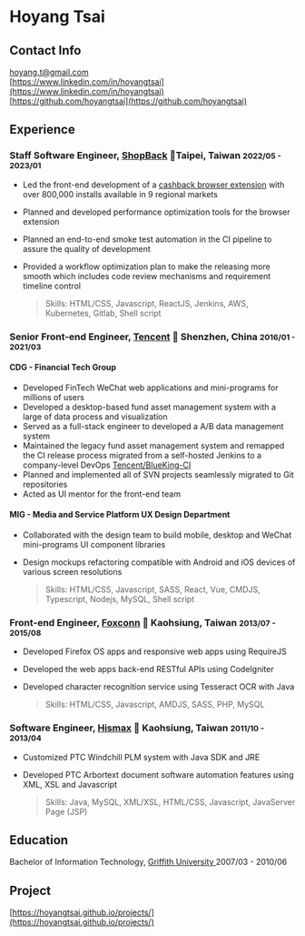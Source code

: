 # Hoyang Tsai

## Contact Info

<i class="fas fa-envelope-square fa-lg"></i> [hoyang.t@gmail.com](mailto:hoyang.t@gmail.com)<br/>
<i class="fab fa-linkedin fa-lg"></i> [https://www.linkedin.com/in/hoyangtsai](https://www.linkedin.com/in/hoyangtsai)<br/>
<i class="fab fa-github-square fa-lg"></i> [https://github.com/hoyangtsai](https://github.com/hoyangtsai)<br/>

## Experience

### Staff Software Engineer, <a href="https://corporate.shopback.com" target="_blank">ShopBack</a> 📍Taipei, Taiwan <small><time class="term">2022/05 - 2023/01</time></small>

- Led the front-end development of a [cashback browser extension](https://chrome.google.com/webstore/detail/shopback-button-cashback/djjjmdgomejlopjnccoejdhgjmiappap) with over 800,000 installs available in 9 regional markets
- Planned and developed performance optimization tools for the browser extension
- Planned an end-to-end smoke test automation in the CI pipeline to assure the quality of development
- Provided a workflow optimization plan to make the releasing more smooth which includes code review mechanisms and requirement timeline control

  >Skills: HTML/CSS, Javascript, ReactJS, Jenkins, AWS, Kubernetes, Gitlab, Shell script

### Senior Front-end Engineer, <a href="https://www.tencent.com" target="_blank">Tencent</a> 📍 Shenzhen, China <small><time class="term">2016/01 - 2021/03</time></small>

#### CDG - Financial Tech Group

- Developed FinTech WeChat web applications and mini-programs for millions of users
- Developed a desktop-based fund asset management system with a large of data process and visualization
- Served as a full-stack engineer to developed a A/B data management system
- Maintained the legacy fund asset management system and remapped the CI release process migrated from a self-hosted Jenkins to a company-level DevOps [Tencent/BlueKing-CI](https://github.com/Tencent/bk-ci/blob/master/README_EN.md)
- Planned and implemented all of SVN projects seamlessly migrated to Git repositories
- Acted as UI mentor for the front-end team

#### MIG - Media and Service Platform UX Design Department

- Collaborated with the design team to build mobile, desktop and WeChat mini-programs UI component libraries
- Design mockups refactoring compatible with Android and iOS devices of various screen resolutions

  >Skills: HTML/CSS, Javascript, SASS, React, Vue, CMDJS, Typescript, Nodejs, MySQL, Shell script

### Front-end Engineer, <a href="https://www.foxconn.com" target="_blank">Foxconn</a> 📍 Kaohsiung, Taiwan <small><time class="term">2013/07 - 2015/08</time></small>

- Developed Firefox OS apps and responsive web apps using RequireJS
- Developed the web apps back-end RESTful APIs using CodeIgniter
- Developed character recognition service using Tesseract OCR with Java

  >Skills: HTML/CSS, Javascript, AMDJS, SASS, PHP, MySQL

### Software Engineer, <a href="http://www.hismax.com.tw" target="_blank">Hismax</a> 📍 Kaohsiung, Taiwan <small><time class="term">2011/10 - 2013/04</time></small>

- Customized PTC Windchill PLM system with Java SDK and JRE
- Developed PTC Arbortext document software automation features using XML, XSL and Javascript

  >Skills: Java, MySQL, XML/XSL, HTML/CSS, Javascript, JavaServer Page (JSP)

## Education

<i class="fas fa-graduation-cap fa-log"></i> Bachelor of Information Technology, <a href="https://www.griffith.edu.au" target="_blank">Griffith University </a> <time class="term">2007/03 - 2010/06</time>

## Project

[https://hoyangtsai.github.io/projects/](https://hoyangtsai.github.io/projects/)

